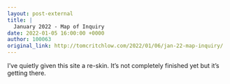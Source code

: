 ```yaml
---
layout: post-external
title: |
  January 2022 - Map of Inquiry
date: 2022-01-05 16:00:00 +0000
author: 100063
original_link: http://tomcritchlow.com/2022/01/06/jan-22-map-inquiry/
---
```


I’ve quietly given this site a re-skin. It’s not completely finished yet but it’s getting there.
